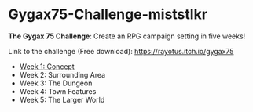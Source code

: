 # Gygax75-Challenge-miststlkr

**The Gygax 75 Challenge**: Create an RPG campaign setting in five weeks!

Link to the challenge (Free download): https://rayotus.itch.io/gygax75

 - [Week 1: Concept](week1/week1-notes.html)
 - Week 2: Surrounding Area
 - Week 3: The Dungeon
 - Week 4: Town Features
 - Week 5: The Larger World
